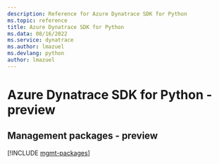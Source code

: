 ```yaml
---
description: Reference for Azure Dynatrace SDK for Python
ms.topic: reference
title: Azure Dynatrace SDK for Python
ms.data: 08/16/2022
ms.service: dynatrace
ms.author: lmazuel
ms.devlang: python
author: lmazuel
---
```

# Azure Dynatrace SDK for Python - preview

## Management packages - preview
[!INCLUDE [mgmt-packages](dynatrace-mgmt-index.md)]